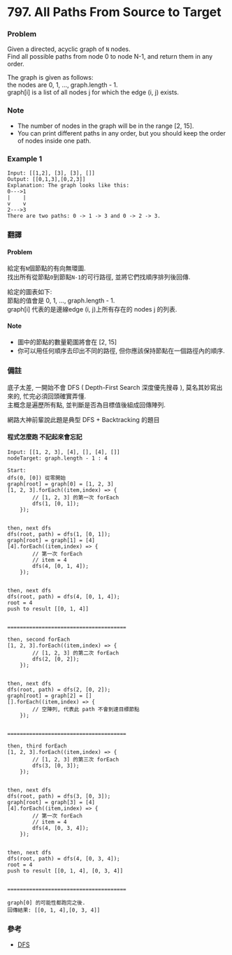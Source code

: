# 797. All Paths From Source to Target

### Problem 
Given a directed, acyclic graph of `N` nodes.  
Find all possible paths from node 0 to node N-1, and return them in any order.  
  
The graph is given as follows:  
the nodes are 0, 1, ..., graph.length - 1.  
graph[i] is a list of all nodes j for which the edge (i, j) exists.  


### Note  
 - The number of nodes in the graph will be in the range [2, 15].
 - You can print different paths in any order, but you should keep the order of nodes inside one path.

### Example 1
```
Input: [[1,2], [3], [3], []] 
Output: [[0,1,3],[0,2,3]] 
Explanation: The graph looks like this:
0--->1
|    |
v    v
2--->3
There are two paths: 0 -> 1 -> 3 and 0 -> 2 -> 3.
```

  
### 翻譯
#### Problem
給定有`N`個節點的有向無環圖.  
找出所有從節點`0`到節點`N-1`的可行路徑, 並將它們找順序排列後回傳.  
  
給定的圖表如下:  
節點的值會是 0, 1, ..., graph.length - 1.  
graph[i] 代表的是邊線edge (i, j)上所有存在的 nodes j 的列表.  
#### Note 
 - 圖中的節點的數量範圍將會在 [2, 15]
 - 你可以用任何順序去印出不同的路徑, 但你應該保持節點在一個路徑內的順序.  

### 備註

底子太差, 一開始不會 DFS ( Depth-First Search 深度優先搜尋 ),
莫名其妙寫出來的, 忙完必須回頭確實弄懂.  
主概念是遍歷所有點, 並判斷是否為目標值後組成回傳陣列. 
  
網路大神前輩說此題是典型 DFS + Backtracking 的題目
#### 程式怎麼跑 不記起來會忘記
```
Input: [[1, 2, 3], [4], [], [4], []]
nodeTarget: graph.length - 1 : 4

Start: 
dfs(0, [0]) 從零開始
graph[root] = graph[0] = [1, 2, 3]
[1, 2, 3].forEach((item,index) => {
        // [1, 2, 3] 的第一次 forEach
        dfs(1, [0, 1]);
    });


then, next dfs
dfs(root, path) = dfs(1, [0, 1]);
graph[root] = graph[1] = [4]
[4].forEach((item,index) => {
        // 第一次 forEach
        // item = 4
        dfs(4, [0, 1, 4]);
    });


then, next dfs
dfs(root, path) = dfs(4, [0, 1, 4]);
root = 4
push to result [[0, 1, 4]]


======================================

then, second forEach
[1, 2, 3].forEach((item,index) => {
        // [1, 2, 3] 的第二次 forEach
        dfs(2, [0, 2]);
    });


then, next dfs
dfs(root, path) = dfs(2, [0, 2]);
graph[root] = graph[2] = []
[].forEach((item,index) => {
        // 空陣列, 代表此 path 不會到達目標節點
    });


======================================

then, third forEach
[1, 2, 3].forEach((item,index) => {
        // [1, 2, 3] 的第三次 forEach
        dfs(3, [0, 3]);
    });


then, next dfs
dfs(root, path) = dfs(3, [0, 3]);
graph[root] = graph[3] = [4]
[4].forEach((item,index) => {
        // 第一次 forEach
        // item = 4
        dfs(4, [0, 3, 4]);
    });


then, next dfs
dfs(root, path) = dfs(4, [0, 3, 4]);
root = 4
push to result [[0, 1, 4], [0, 3, 4]]


======================================

graph[0] 的可能性都跑完之後.
回傳結果: [[0, 1, 4],[0, 3, 4]]

```

### 參考
 - [DFS](http://blog.cocosdever.com/2018/03/14/LetCode-in-Swift-797-All-Paths-From-Source-to-Target/)

